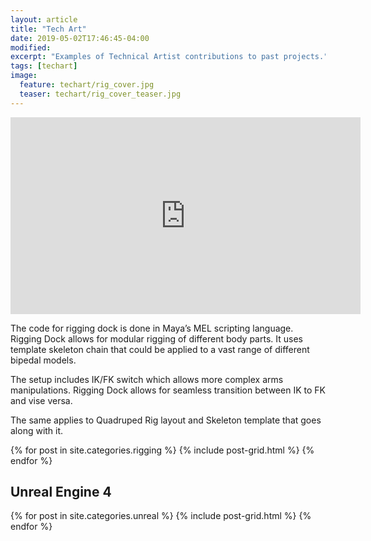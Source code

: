 ```yaml
---
layout: article
title: "Tech Art"
date: 2019-05-02T17:46:45-04:00
modified:
excerpt: "Examples of Technical Artist contributions to past projects."
tags: [techart]
image:
  feature: techart/rig_cover.jpg
  teaser: techart/rig_cover_teaser.jpg
---
```


<iframe width="560" height="315" src="https://www.youtube.com/embed/2evuV3w3sJc" frameborder="0" allow="accelerometer; autoplay; encrypted-media; gyroscope; picture-in-picture" allowfullscreen></iframe>

The code for rigging dock is done in Maya’s MEL scripting language. Rigging Dock allows for modular rigging of different body parts. It uses template skeleton chain that could be applied to a vast range of different bipedal models.

The setup includes IK/FK switch which allows more complex arms manipulations. Rigging Dock allows for seamless transition between IK to FK and vise versa. 

The same applies to Quadruped Rig layout and Skeleton template that goes along with it. 

<div class="tiles">
{% for post in site.categories.rigging %}
  {% include post-grid.html %}
{% endfor %}
</div><!-- /.tiles -->

</div><!-- /.tiles -->  

<h2>Unreal Engine 4</h2>

<div class="tiles">
{% for post in site.categories.unreal %}
  {% include post-grid.html %}
{% endfor %}
</div><!-- /.tiles -->



